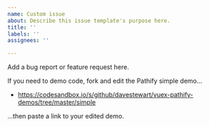 ```yaml
---
name: Custom issue
about: Describe this issue template's purpose here.
title: ''
labels: ''
assignees: ''

---
```


Add a bug report or feature request here.

If you need to demo code, fork and edit the Pathify simple demo...

- https://codesandbox.io/s/github/davestewart/vuex-pathify-demos/tree/master/simple

...then paste a link to your edited demo.
